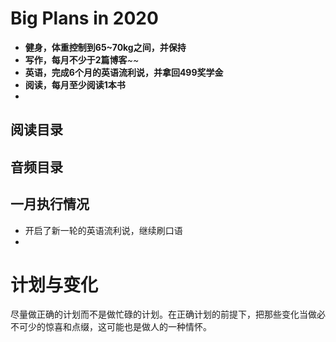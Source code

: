 # Big Plans in 2020
- **健身，体重控制到65~70kg之间，并保持**
- **写作，每月不少于2篇博客**~~
- **英语，完成6个月的英语流利说，并拿回499奖学金**
- **阅读，每月至少阅读1本书**
- 

## 阅读目录

## 音频目录



## 一月执行情况
- 开启了新一轮的英语流利说，继续刷口语
- 

# 计划与变化
尽量做正确的计划而不是做忙碌的计划。在正确计划的前提下，把那些变化当做必不可少的惊喜和点缀，这可能也是做人的一种情怀。
